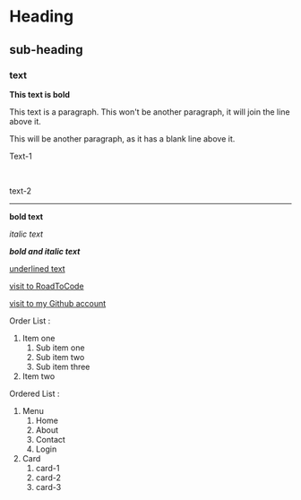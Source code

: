 # Heading
## sub-heading
### text

**This text is bold** 

This text is a paragraph.
This won't be another paragraph, it will join the line above it.

This will be another paragraph, as it has a blank line above it.

Text-1

<br/>

text-2

----

**bold text**

_italic text_

***bold and italic text***

<ins>underlined text</ins>

[visit to RoadToCode](https://www.roadtocode.org/login)

[visit to my Github account](https://github.com/achalkatkar)

Order List  :

1. Item one
   1. Sub item one
   2. Sub item two
   3. Sub item three
2. Item two

Ordered List :

  1. Menu
     1. Home
     2. About
     3. Contact
     4. Login
  2. Card
     1. card-1
     2. card-2
     3. card-3
